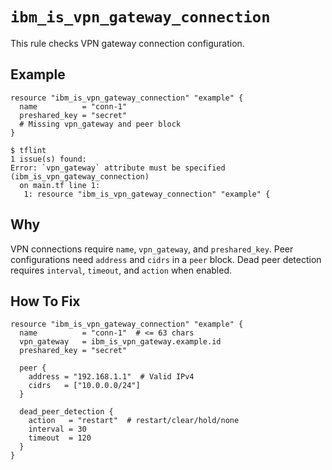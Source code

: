 # `ibm_is_vpn_gateway_connection`

This rule checks VPN gateway connection configuration.

## Example

```hcl
resource "ibm_is_vpn_gateway_connection" "example" {
  name          = "conn-1"
  preshared_key = "secret"
  # Missing vpn_gateway and peer block
}
```

```console
$ tflint
1 issue(s) found:
Error: `vpn_gateway` attribute must be specified (ibm_is_vpn_gateway_connection)
  on main.tf line 1:
   1: resource "ibm_is_vpn_gateway_connection" "example" {
```

## Why

VPN connections require `name`, `vpn_gateway`, and `preshared_key`. Peer configurations need `address` and `cidrs` in a `peer` block. Dead peer detection requires `interval`, `timeout`, and `action` when enabled.

## How To Fix

```hcl
resource "ibm_is_vpn_gateway_connection" "example" {
  name          = "conn-1"  # <= 63 chars
  vpn_gateway   = ibm_is_vpn_gateway.example.id
  preshared_key = "secret"
  
  peer {
    address = "192.168.1.1"  # Valid IPv4
    cidrs   = ["10.0.0.0/24"]
  }
  
  dead_peer_detection {
    action   = "restart"  # restart/clear/hold/none
    interval = 30
    timeout  = 120
  }
}
```